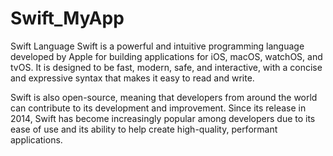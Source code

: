 # Swift_MyApp
Swift Language
Swift is a powerful and intuitive programming language developed by Apple for building applications for iOS, macOS, watchOS, and tvOS. It is designed to be fast, modern, safe, and interactive, with a concise and expressive syntax that makes it easy to read and write.

Swift is also open-source, meaning that developers from around the world can contribute to its development and improvement. Since its release in 2014, Swift has become increasingly popular among developers due to its ease of use and its ability to help create high-quality, performant applications.
